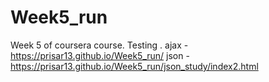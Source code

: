 # Week5_run
Week 5 of coursera course. Testing .
ajax - https://prisar13.github.io/Week5_run/
json - https://prisar13.github.io/Week5_run/json_study/index2.html
